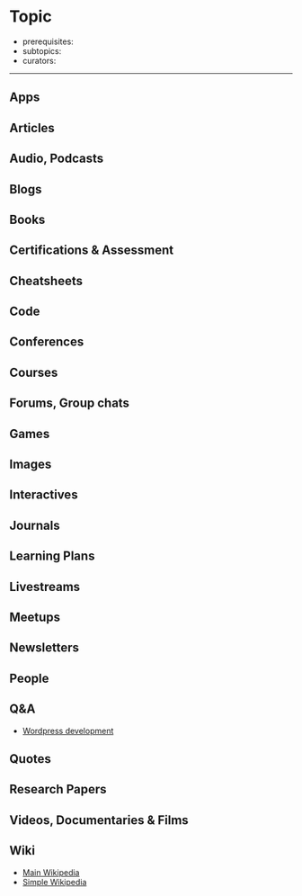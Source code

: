 # Topic

- prerequisites:
- subtopics:
- curators:

------

## Apps

## Articles

## Audio, Podcasts

## Blogs

## Books

## Certifications & Assessment

## Cheatsheets

## Code

## Conferences

## Courses

## Forums, Group chats

## Games

## Images

## Interactives

## Journals

## Learning Plans

## Livestreams

## Meetups

## Newsletters

## People

## Q&A

- [Wordpress development](https://wordpress.stackexchange.com)

## Quotes

## Research Papers

## Videos, Documentaries & Films

## Wiki

- [Main Wikipedia](https://en.wikipedia.org/wiki/WordPress)
- [Simple Wikipedia](https://simple.wikipedia.org/wiki/WordPress)

